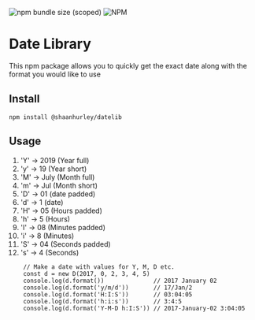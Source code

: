
![npm bundle size (scoped)](https://img.shields.io/bundlephobia/min/@shaanhurley/datelib)
![NPM](https://img.shields.io/npm/l/datelib)

# Date Library
This npm package allows you to quickly get the exact date along with the format you would like to use

## Install
```
npm install @shaanhurley/datelib
```

## Usage
1. 'Y' -> 2019 (Year full)
2. 'y' -> 19 (Year short)
3. 'M' -> July (Month full)
4. 'm' -> Jul (Month short)
5. 'D' ->  01 (date padded)
6. 'd' -> 1 (date)
7. 'H' -> 05 (Hours padded)
8. 'h' -> 5 (Hours)
9. 'I' -> 08 (Minutes padded)
10. 'i' -> 8 (Minutes)
11. 'S' -> 04 (Seconds padded)
12.  's' -> 4 (Seconds)
```
    // Make a date with values for Y, M, D etc.
    const d = new D(2017, 0, 2, 3, 4, 5)
    console.log(d.format())              // 2017 January 02
    console.log(d.format('y/m/d'))       // 17/Jan/2
    console.log(d.format('H:I:S'))       // 03:04:05
    console.log(d.format('h:i:s'))       // 3:4:5
    console.log(d.format('Y-M-D h:I:S')) // 2017-January-02 3:04:05 
```